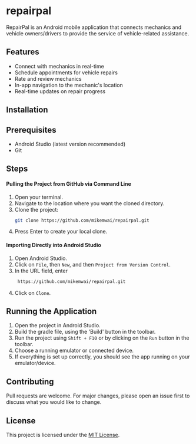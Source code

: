 # repairpal
RepairPal is an Android mobile application that connects mechanics and vehicle owners/drivers to provide the service of vehicle-related assistance.

## Features

- Connect with mechanics in real-time
- Schedule appointments for vehicle repairs
- Rate and review mechanics
- In-app navigation to the mechanic's location
- Real-time updates on repair progress

## Installation

## Prerequisites

- Android Studio (latest version recommended)
- Git

## Steps

#### Pulling the Project from GitHub via Command Line

1. Open your terminal.
2. Navigate to the location where you want the cloned directory.
3. Clone the project:
    ```sh
    git clone https://github.com/mikemwai/repairpal.git
    ```
4. Press Enter to create your local clone.

#### Importing Directly into Android Studio

1. Open Android Studio.
2. Click on `File`, then `New`, and then `Project from Version Control`.
3. In the URL field, enter
   ```sh
    https://github.com/mikemwai/repairpal.git
   ```
4. Click on `Clone`.

## Running the Application

1. Open the project in Android Studio.
2. Build the gradle file, using the 'Build' button in the toolbar.
3. Run the project using `Shift + F10` or by clicking on the `Run` button in the toolbar.
4. Choose a running emulator or connected device.
5. If everything is set up correctly, you should see the app running on your emulator/device.

## Contributing

Pull requests are welcome. For major changes, please open an issue first to discuss what you would like to change.

## License

This project is licensed under the [MIT License](LICENSE).


